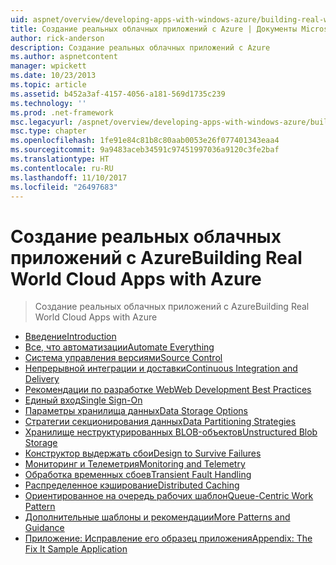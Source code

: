 ```yaml
---
uid: aspnet/overview/developing-apps-with-windows-azure/building-real-world-cloud-apps-with-windows-azure/index
title: Создание реальных облачных приложений с Azure | Документы Microsoft
author: rick-anderson
description: Создание реальных облачных приложений с Azure
ms.author: aspnetcontent
manager: wpickett
ms.date: 10/23/2013
ms.topic: article
ms.assetid: b452a3af-4157-4056-a181-569d1735c239
ms.technology: ''
ms.prod: .net-framework
msc.legacyurl: /aspnet/overview/developing-apps-with-windows-azure/building-real-world-cloud-apps-with-windows-azure
msc.type: chapter
ms.openlocfilehash: 1fe91e84c81b8c80aab0053e26f077401343eaa4
ms.sourcegitcommit: 9a9483aceb34591c97451997036a9120c3fe2baf
ms.translationtype: HT
ms.contentlocale: ru-RU
ms.lasthandoff: 11/10/2017
ms.locfileid: "26497683"
---
```

<a name="building-real-world-cloud-apps-with-azure"></a><span data-ttu-id="b8fbd-103">Создание реальных облачных приложений с Azure</span><span class="sxs-lookup"><span data-stu-id="b8fbd-103">Building Real World Cloud Apps with Azure</span></span>
====================
> <span data-ttu-id="b8fbd-104">Создание реальных облачных приложений с Azure</span><span class="sxs-lookup"><span data-stu-id="b8fbd-104">Building Real World Cloud Apps with Azure</span></span>


- [<span data-ttu-id="b8fbd-105">Введение</span><span class="sxs-lookup"><span data-stu-id="b8fbd-105">Introduction</span></span>](introduction.md)
- [<span data-ttu-id="b8fbd-106">Все, что автоматизации</span><span class="sxs-lookup"><span data-stu-id="b8fbd-106">Automate Everything</span></span>](automate-everything.md)
- [<span data-ttu-id="b8fbd-107">Система управления версиями</span><span class="sxs-lookup"><span data-stu-id="b8fbd-107">Source Control</span></span>](source-control.md)
- [<span data-ttu-id="b8fbd-108">Непрерывной интеграции и доставки</span><span class="sxs-lookup"><span data-stu-id="b8fbd-108">Continuous Integration and Delivery</span></span>](continuous-integration-and-continuous-delivery.md)
- [<span data-ttu-id="b8fbd-109">Рекомендации по разработке Web</span><span class="sxs-lookup"><span data-stu-id="b8fbd-109">Web Development Best Practices</span></span>](web-development-best-practices.md)
- [<span data-ttu-id="b8fbd-110">Единый вход</span><span class="sxs-lookup"><span data-stu-id="b8fbd-110">Single Sign-On</span></span>](single-sign-on.md)
- [<span data-ttu-id="b8fbd-111">Параметры хранилища данных</span><span class="sxs-lookup"><span data-stu-id="b8fbd-111">Data Storage Options</span></span>](data-storage-options.md)
- [<span data-ttu-id="b8fbd-112">Стратегии секционирования данных</span><span class="sxs-lookup"><span data-stu-id="b8fbd-112">Data Partitioning Strategies</span></span>](data-partitioning-strategies.md)
- [<span data-ttu-id="b8fbd-113">Хранилище неструктурированных BLOB-объектов</span><span class="sxs-lookup"><span data-stu-id="b8fbd-113">Unstructured Blob Storage</span></span>](unstructured-blob-storage.md)
- [<span data-ttu-id="b8fbd-114">Конструктор выдержать сбои</span><span class="sxs-lookup"><span data-stu-id="b8fbd-114">Design to Survive Failures</span></span>](design-to-survive-failures.md)
- [<span data-ttu-id="b8fbd-115">Мониторинг и Телеметрия</span><span class="sxs-lookup"><span data-stu-id="b8fbd-115">Monitoring and Telemetry</span></span>](monitoring-and-telemetry.md)
- [<span data-ttu-id="b8fbd-116">Обработка временных сбоев</span><span class="sxs-lookup"><span data-stu-id="b8fbd-116">Transient Fault Handling</span></span>](transient-fault-handling.md)
- [<span data-ttu-id="b8fbd-117">Распределенное кэширование</span><span class="sxs-lookup"><span data-stu-id="b8fbd-117">Distributed Caching</span></span>](distributed-caching.md)
- [<span data-ttu-id="b8fbd-118">Ориентированное на очередь рабочих шаблон</span><span class="sxs-lookup"><span data-stu-id="b8fbd-118">Queue-Centric Work Pattern</span></span>](queue-centric-work-pattern.md)
- [<span data-ttu-id="b8fbd-119">Дополнительные шаблоны и рекомендации</span><span class="sxs-lookup"><span data-stu-id="b8fbd-119">More Patterns and Guidance</span></span>](more-patterns-and-guidance.md)
- [<span data-ttu-id="b8fbd-120">Приложение: Исправление его образец приложения</span><span class="sxs-lookup"><span data-stu-id="b8fbd-120">Appendix: The Fix It Sample Application</span></span>](the-fix-it-sample-application.md)
